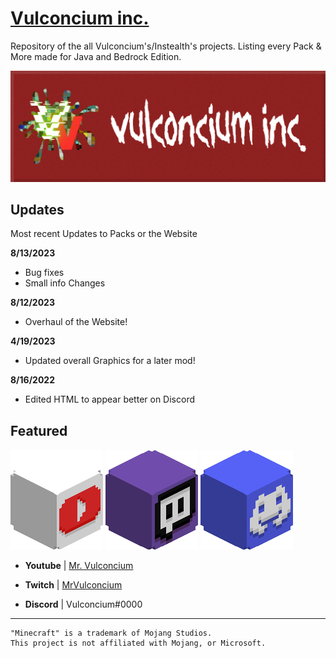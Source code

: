 # [Vulconcium inc.](https://vulconcium-inc.github.io/)
Repository of the all Vulconcium's/Instealth's projects. Listing every Pack & More made for Java and Bedrock Edition.

![Banner](images/featured/banner.png)


## Updates

Most recent Updates to Packs or the Website

**8/13/2023**

- Bug fixes
- Small info Changes

**8/12/2023**

- Overhaul of the Website!

**4/19/2023**

- Updated overall Graphics for a later mod!

**8/16/2022**

- Edited HTML to appear better on Discord


## Featured

![Youtube](images/featured/youtube_head.png) ![Twitch](images/featured/twitch_head.png) ![Discord](images/featured/discord_head.png)

- **Youtube** | [Mr. Vulconcium](https://www.youtube.com/@mrvulconcium/)

- **Twitch** | [MrVulconcium](https://www.twitch.tv/mrvulconcium)

- **Discord** | Vulconcium#0000

---

```
"Minecraft" is a trademark of Mojang Studios.
This project is not affiliated with Mojang, or Microsoft.
```
